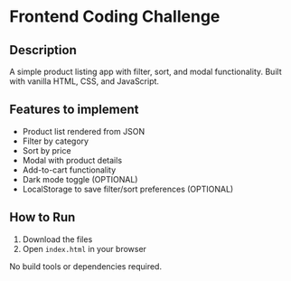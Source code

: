 # Frontend Coding Challenge

## Description
A simple product listing app with filter, sort, and modal functionality. Built with vanilla HTML, CSS, and JavaScript.

## Features to implement
- Product list rendered from JSON
- Filter by category
- Sort by price
- Modal with product details
- Add-to-cart functionality
- Dark mode toggle (OPTIONAL)
- LocalStorage to save filter/sort preferences (OPTIONAL)

## How to Run
1. Download the files
2. Open `index.html` in your browser

No build tools or dependencies required.
